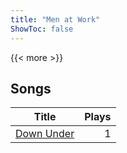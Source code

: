 ```yaml
---
title: "Men at Work"
ShowToc: false
---
```


{{< more >}}

## Songs
Title | Plays 
----- | -----: 
[Down Under](/songs/down-under) | 1

